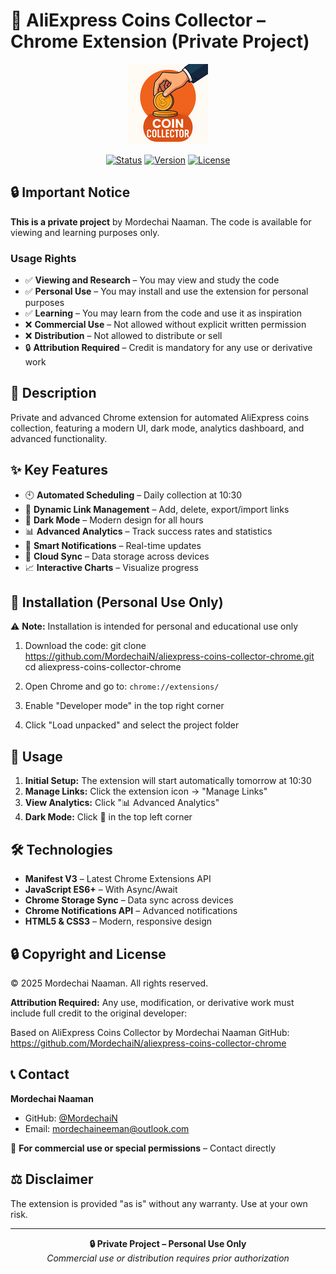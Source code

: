 # 🛒 AliExpress Coins Collector – Chrome Extension (Private Project)

<div align="center">
  <img src="icon128.png" alt="AliExpress Coins Collector Logo" width="128" height="128">
  
  [![Status](https://img.shields.io/badge/Status-Private%20Development-red)](https://github.com/your-username/aliexpress-coins-collector-chrome)
  [![Version](https://img.shields.io/badge/version-1.3-blue)](https://github.com/your-username/aliexpress-coins-collector-chrome)
  [![License](https://img.shields.io/badge/License-Custom%20Private-yellow)](LICENSE)
</div>

## 🔒 Important Notice

**This is a private project** by Mordechai Naaman. The code is available for viewing and learning purposes only.

### Usage Rights
- ✅ **Viewing and Research** – You may view and study the code
- ✅ **Personal Use** – You may install and use the extension for personal purposes
- ✅ **Learning** – You may learn from the code and use it as inspiration
- ❌ **Commercial Use** – Not allowed without explicit written permission
- ❌ **Distribution** – Not allowed to distribute or sell
- 🔒 **Attribution Required** – Credit is mandatory for any use or derivative work

## 📖 Description

Private and advanced Chrome extension for automated AliExpress coins collection, featuring a modern UI, dark mode, analytics dashboard, and advanced functionality.

## ✨ Key Features

- 🕙 **Automated Scheduling** – Daily collection at 10:30
- 🔗 **Dynamic Link Management** – Add, delete, export/import links
- 🌙 **Dark Mode** – Modern design for all hours
- 📊 **Advanced Analytics** – Track success rates and statistics
- 🔔 **Smart Notifications** – Real-time updates
- 💾 **Cloud Sync** – Data storage across devices
- 📈 **Interactive Charts** – Visualize progress

## 🚀 Installation (Personal Use Only)

⚠️ **Note:** Installation is intended for personal and educational use only

1. Download the code:
git clone https://github.com/MordechaiN/aliexpress-coins-collector-chrome.git
cd aliexpress-coins-collector-chrome


2. Open Chrome and go to: `chrome://extensions/`

3. Enable "Developer mode" in the top right corner

4. Click "Load unpacked" and select the project folder

## 📱 Usage

1. **Initial Setup:** The extension will start automatically tomorrow at 10:30
2. **Manage Links:** Click the extension icon → "Manage Links"
3. **View Analytics:** Click "📊 Advanced Analytics"
4. **Dark Mode:** Click 🌙 in the top left corner

## 🛠️ Technologies

- **Manifest V3** – Latest Chrome Extensions API
- **JavaScript ES6+** – With Async/Await
- **Chrome Storage Sync** – Data sync across devices
- **Chrome Notifications API** – Advanced notifications
- **HTML5 & CSS3** – Modern, responsive design

## 🔒 Copyright and License

© 2025 Mordechai Naaman. All rights reserved.

**Attribution Required:** Any use, modification, or derivative work must include full credit to the original developer:

Based on AliExpress Coins Collector by Mordechai Naaman
GitHub: https://github.com/MordechaiN/aliexpress-coins-collector-chrome



## 📞 Contact

**Mordechai Naaman**
- GitHub: [@MordechaiN](https://github.com/MordechaiN)
- Email: mordechaineeman@outlook.com

📧 **For commercial use or special permissions** – Contact directly

## ⚖️ Disclaimer

The extension is provided "as is" without any warranty. Use at your own risk.

---

<div align="center">
  <strong>🔒 Private Project – Personal Use Only</strong><br>
  <em>Commercial use or distribution requires prior authorization</em>
</div>

